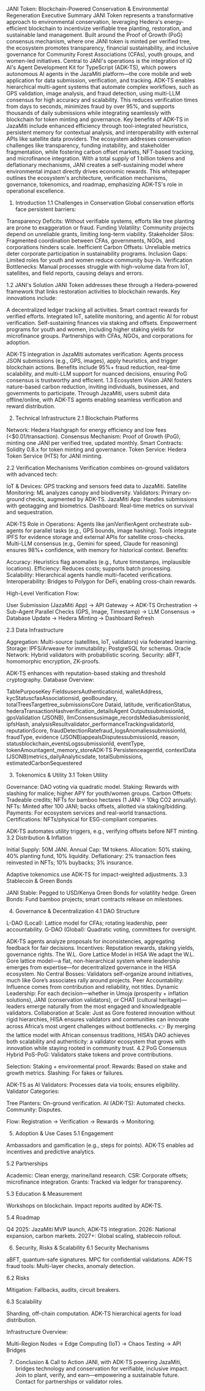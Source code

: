 JANI Token: Blockchain-Powered Conservation & Environmental Regeneration
Executive Summary
JANI Token represents a transformative approach to environmental conservation, leveraging Hedera's energy-efficient blockchain to incentivize verifiable tree planting, restoration, and sustainable land management. Built around the Proof of Growth (PoG) consensus mechanism, where one JANI token is minted per verified tree, the ecosystem promotes transparency, financial sustainability, and inclusive governance for Community Forest Associations (CFAs), youth groups, and women-led initiatives.
Central to JANI's operations is the integration of IQ AI's Agent Development Kit for TypeScript (ADK-TS), which powers autonomous AI agents in the JazaMiti platform—the core mobile and web application for data submission, verification, and tracking. ADK-TS enables hierarchical multi-agent systems that automate complex workflows, such as GPS validation, image analysis, and fraud detection, using multi-LLM consensus for high accuracy and scalability. This reduces verification times from days to seconds, minimizes fraud by over 95%, and supports thousands of daily submissions while integrating seamlessly with blockchain for token minting and governance.
Key benefits of ADK-TS in JazaMiti include enhanced efficiency through tool-integrated heuristics, persistent memory for contextual analysis, and interoperability with external APIs like satellite data providers. The ecosystem addresses conservation challenges like transparency, funding instability, and stakeholder fragmentation, while fostering carbon offset markets, NFT-based tracking, and microfinance integration. With a total supply of 1 billion tokens and deflationary mechanisms, JANI creates a self-sustaining model where environmental impact directly drives economic rewards.
This whitepaper outlines the ecosystem's architecture, verification mechanisms, governance, tokenomics, and roadmap, emphasizing ADK-TS's role in operational excellence.

1. Introduction
1.1 Challenges in Conservation
Global conservation efforts face persistent barriers:

Transparency Deficits: Without verifiable systems, efforts like tree planting are prone to exaggeration or fraud.
Funding Volatility: Community projects depend on unreliable grants, limiting long-term viability.
Stakeholder Silos: Fragmented coordination between CFAs, governments, NGOs, and corporations hinders scale.
Inefficient Carbon Offsets: Unreliable metrics deter corporate participation in sustainability programs.
Inclusion Gaps: Limited roles for youth and women reduce community buy-in.
Verification Bottlenecks: Manual processes struggle with high-volume data from IoT, satellites, and field reports, causing delays and errors.

1.2 JANI's Solution
JANI Token addresses these through a Hedera-powered framework that links restoration activities to blockchain rewards. Key innovations include:

A decentralized ledger tracking all activities.
Smart contract rewards for verified efforts.
Integrated IoT, satellite monitoring, and agentic AI for robust verification.
Self-sustaining finances via staking and offsets.
Empowerment programs for youth and women, including higher staking yields for microfinance groups.
Partnerships with CFAs, NGOs, and corporations for adoption.

ADK-TS integration in JazaMiti automates verification: Agents process JSON submissions (e.g., GPS, images), apply heuristics, and trigger blockchain actions. Benefits include 95%+ fraud reduction, real-time scalability, and multi-LLM support for nuanced decisions, ensuring PoG consensus is trustworthy and efficient.
1.3 Ecosystem Vision
JANI fosters nature-based carbon reduction, inviting individuals, businesses, and governments to participate. Through JazaMiti, users submit data offline/online, with ADK-TS agents enabling seamless verification and reward distribution.

2. Technical Infrastructure
2.1 Blockchain Platforms

Network: Hedera Hashgraph for energy efficiency and low fees (<$0.01/transaction).
Consensus Mechanism: Proof of Growth (PoG), minting one JANI per verified tree, updated monthly.
Smart Contracts: Solidity 0.8.x for token minting and governance.
Token Service: Hedera Token Service (HTS) for JANI minting.

2.2 Verification Mechanisms
Verification combines on-ground validators with advanced tech:

IoT & Devices: GPS tracking and sensors feed data to JazaMiti.
Satellite Monitoring: ML analyzes canopy and biodiversity.
Validators: Primary on-ground checks, augmented by ADK-TS.
JazaMiti App: Handles submissions with geotagging and biometrics.
Dashboard: Real-time metrics on survival and sequestration.

ADK-TS Role in Operations: Agents like janiVerifierAgent orchestrate sub-agents for parallel tasks (e.g., GPS bounds, image hashing). Tools integrate IPFS for evidence storage and external APIs for satellite cross-checks. Multi-LLM consensus (e.g., Gemini for speed, Claude for reasoning) ensures 98%+ confidence, with memory for historical context.
Benefits:

Accuracy: Heuristics flag anomalies (e.g., future timestamps, implausible locations).
Efficiency: Reduces costs; supports batch processing.
Scalability: Hierarchical agents handle multi-faceted verifications.
Interoperability: Bridges to Polygon for DeFi, enabling cross-chain rewards.

High-Level Verification Flow:

User Submission (JazaMiti App) → API Gateway → ADK-TS Orchestration → Sub-Agent Parallel Checks (GPS, Image, Timestamp) → LLM Consensus → Database Update → Hedera Minting → Dashboard Refresh

2.3 Data Infrastructure

Aggregation: Multi-source (satellites, IoT, validators) via federated learning.
Storage: IPFS/Arweave for immutability; PostgreSQL for schemas.
Oracle Network: Hybrid validators with probabilistic scoring.
Security: aBFT, homomorphic encryption, ZK-proofs.

ADK-TS enhances with reputation-based staking and threshold cryptography.
Database Overview:

































































TablePurposeKey FieldsusersAuthenticationid, walletAddress, kycStatuscfasAssociationsid, geoBoundary, totalTreesTargettree_submissionsCore Dataid, latitude, verificationStatus, hederaTransactionHashverification_detailsAgent OutputssubmissionId, gpsValidation (JSONB), llmConsensusimage_recordsMediasubmissionId, ipfsHash, analysisResultvalidator_performanceTrackingvalidatorId, reputationScore, fraudDetectionRatefraud_logsAnomaliessubmissionId, fraudType, evidence (JSONB)appealsDisputessubmissionId, reason, statusblockchain_eventsLogssubmissionId, eventType, tokenAmountagent_memory_storeADK-TS PersistenceagentId, contextData (JSONB)metrics_dailyAnalyticsdate, totalSubmissions, estimatedCarbonSequestered

3. Tokenomics & Utility
3.1 Token Utility

Governance: DAO voting via quadratic model.
Staking: Rewards with slashing for malice; higher APY for youth/women groups.
Carbon Offsets: Tradeable credits; NFTs for bamboo hectares (1 JANI = 10kg CO2 annually).
NFTs: Minted after 100 JANI; backs offsets, allotted via staking/bidding.
Payments: For ecosystem services and real-world transactions.
Certifications: NFTs/physical for ESG-compliant companies.

ADK-TS automates utility triggers, e.g., verifying offsets before NFT minting.
3.2 Distribution & Inflation

Initial Supply: 50M JANI.
Annual Cap: 1M tokens.
Allocation: 50% staking, 40% planting fund, 10% liquidity.
Deflationary: 2% transaction fees reinvested in NFTs; 10% buybacks; 3% insurance.

Adaptive tokenomics use ADK-TS for impact-weighted adjustments.
3.3 Stablecoin & Green Bonds

JANI Stable: Pegged to USD/Kenya Green Bonds for volatility hedge.
Green Bonds: Fund bamboo projects; smart contracts release on milestones.


4. Governance & Decentralization
4.1 DAO Structure

L-DAO (Local): Lattice model for CFAs; rotating leadership, peer accountability.
G-DAO (Global): Quadratic voting, committees for oversight.

ADK-TS agents analyze proposals for inconsistencies, aggregating feedback for fair decisions.
Incentives: Reputation rewards, staking yields, governance rights.
The W.L. Gore Lattice Model in HISA
We adapt the W.L. Gore lattice model—a flat, non-hierarchical system where leadership emerges from expertise—for decentralized governance in the HISA ecosystem.
No Central Bosses: Validators self-organize around initiatives, much like Gore’s associates rally around projects.
Peer Accountability: Influence comes from contribution and reliability, not titles.
Dynamic Leadership: For each decision—whether in Umoja (prosperity + inflation solutions), JANI (conservation validators), or CHAT (cultural heritage)—leaders emerge naturally from the most engaged and knowledgeable validators.
Collaboration at Scale: Just as Gore fostered innovation without rigid hierarchies, HISA ensures validators and communities can innovate across Africa’s most urgent challenges without bottlenecks.
👉 By merging the lattice model with African consensus traditions, HISA’s DAO achieves both scalability and authenticity: a validator ecosystem that grows with innovation while staying rooted in community trust.
4.2 PoG Consensus
Hybrid PoS-PoG: Validators stake tokens and prove contributions.

Selection: Staking + environmental proof.
Rewards: Based on stake and growth metrics.
Slashing: For fakes or failures.

ADK-TS as AI Validators: Processes data via tools; ensures eligibility.
Validator Categories:

Tree Planters: On-ground verification.
AI (ADK-TS): Automated checks.
Community: Disputes.

Flow: Registration → Verification → Rewards → Monitoring.

5. Adoption & Use Cases
5.1 Engagement

Ambassadors and gamification (e.g., steps for points).
ADK-TS enables ad incentives and predictive analytics.

5.2 Partnerships

Academic: Clean energy, marine/land research.
CSR: Corporate offsets; microfinance integration.
Grants: Tracked via ledger for transparency.

5.3 Education & Measurement

Workshops on blockchain.
Impact reports audited by ADK-TS.

5.4 Roadmap

Q4 2025: JazaMiti MVP launch, ADK-TS integration.
2026: National expansion, carbon markets.
2027+: Global scaling, stablecoin rollout.


6. Security, Risks & Scalability
6.1 Security Mechanisms

aBFT, quantum-safe signatures.
MPC for confidential validations.
ADK-TS fraud tools: Multi-layer checks, anomaly detection.

6.2 Risks

Mitigation: Fallbacks, audits, circuit breakers.

6.3 Scalability

Sharding, off-chain computation.
ADK-TS hierarchical agents for load distribution.

Infrastructure Overview:

Multi-Region Nodes → Edge Computing (IoT) → Chaos Testing → API Bridges


7. Conclusion & Call to Action
JANI, with ADK-TS powering JazaMiti, bridges technology and conservation for verifiable, inclusive impact. Join to plant, verify, and earn—empowering a sustainable future. Contact for partnerships or validator roles.
